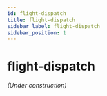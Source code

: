 ```yaml
---
id: flight-dispatch
title: flight-dispatch
sidebar_label: flight-dispatch
sidebar_position: 1
---
```


# flight-dispatch

*(Under construction)*
